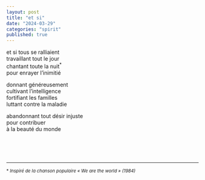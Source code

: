 ```yaml
---
layout: post
title: "et si"
date: "2024-03-29"
categories: "spirit"
published: true
---
```


et si tous se ralliaient  
travaillant tout le jour  
chantant toute la nuit<sup>*</sup>  
pour enrayer l’inimitié  

donnant généreusement  
cultivant l’intelligence  
fortifiant les familles  
luttant contre la maladie  

abandonnant tout désir injuste  
pour contribuer  
à la beauté du monde  


<br/>
<br/>
<br/>


___
<sup>* *Inspiré de la chanson populaire « We are the world » (1984)*</sup>

